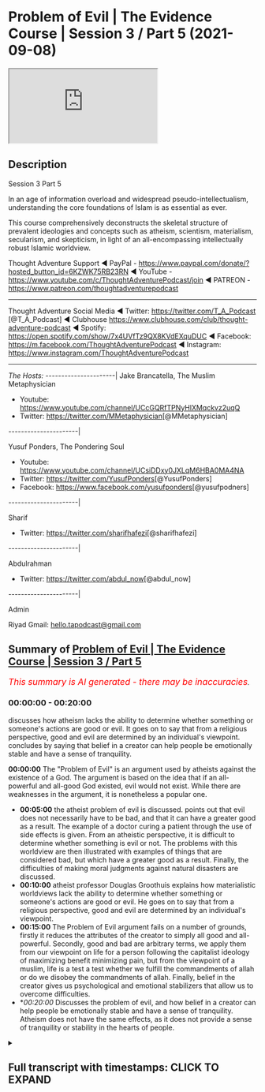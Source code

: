 # Problem of Evil | The Evidence Course | Session 3 / Part 5 (2021-09-08)

<iframe loading='lazy' src='https://www.youtube.com/embed/Bb6GSwEvkRg'></iframe>

## Description

Session 3  Part 5

In an age of information overload and widespread pseudo-intellectualism, understanding the core foundations of Islam is as essential as ever. 

This course comprehensively deconstructs the skeletal structure of prevalent ideologies and concepts such as atheism, scientism, materialism, secularism, and skepticism, in light of an all-encompassing intellectually robust Islamic worldview.

Thought Adventure Support
◄ PayPal - https://www.paypal.com/donate/?hosted_button_id=6KZWK75RB23RN 
◄ YouTube - https://www.youtube.com/c/ThoughtAdventurePodcast/join
◄ PATREON - https://www.patreon.com/thoughtadventurepodcast
____________________________________________________________________

Thought Adventure Social Media
◄ Twitter: https://twitter.com/T_A_Podcast​​ [@T_A_Podcast]
◄ Clubhouse https://www.clubhouse.com/club/thought-adventure-podcast
◄ Spotify: https://open.spotify.com/show/7x4UVfTz9QX8KVdEXquDUC
◄ Facebook: https://m.facebook.com/ThoughtAdventurePodcast
◄ Instagram: https://www.instagram.com/ThoughtAdventurePodcast​

----------------------------------------------------------------

*The Hosts:*
----------------------|
Jake Brancatella, The Muslim Metaphysician

- Youtube: https://www.youtube.com/channel/UCcGQRfTPNyHlXMqckvz2uqQ
- Twitter:  https://twitter.com/MMetaphysician​​ [@MMetaphysician]

----------------------|

Yusuf Ponders, The Pondering Soul

- Youtube: https://www.youtube.com/channel/UCsiDDxy0JXLqM6HBA0MA4NA
- Twitter: https://twitter.com/YusufPonders​​ [@YusufPonders]
- Facebook: https://www.facebook.com/yusufponders​ [@yusufpodners]

----------------------|

Sharif

- Twitter: https://twitter.com/sharifhafezi​​ [@sharifhafezi]

----------------------|

Abdulrahman

- Twitter: https://twitter.com/abdul_now​ [@abdul_now]

----------------------|

Admin

Riyad 
Gmail: hello.tapodcast@gmail.com

## Summary of [Problem of Evil | The Evidence Course | Session 3 / Part 5](https://www.youtube.com/watch?v=Bb6GSwEvkRg)


*<span style="color:red; font-size:125%">This summary is AI generated - there may be inaccuracies</span>. [](/)*

### <a onclick="modifyYTiframeseektime('0')">00:00:00</a> - <a onclick="modifyYTiframeseektime('1200')">00:20:00</a>

 discusses how atheism lacks the ability to determine whether something or someone's actions are good or evil. It goes on to say that from a religious perspective, good and evil are determined by an individual's viewpoint.  concludes by saying that belief in a creator can help people be emotionally stable and have a sense of tranquility.

**<a onclick="modifyYTiframeseektime('0')">00:00:00</a>** The "Problem of Evil" is an argument used by atheists against the existence of a God. The argument is based on the idea that if an all-powerful and all-good God existed, evil would not exist. While there are weaknesses in the argument, it is nonetheless a popular one.
* **<a onclick="modifyYTiframeseektime('300')">00:05:00</a>**  the atheist problem of evil is discussed.  points out that evil does not necessarily have to be bad, and that it can have a greater good as a result. The example of a doctor curing a patient through the use of side effects is given. From an atheistic perspective, it is difficult to determine whether something is evil or not. The problems with this worldview are then illustrated with examples of things that are considered bad, but which have a greater good as a result. Finally, the difficulties of making moral judgments against natural disasters are discussed.
* **<a onclick="modifyYTiframeseektime('600')">00:10:00</a>**  atheist professor Douglas Groothuis explains how materialistic worldviews lack the ability to determine whether something or someone's actions are good or evil. He goes on to say that from a religious perspective, good and evil are determined by an individual's viewpoint.
* **<a onclick="modifyYTiframeseektime('900')">00:15:00</a>** The Problem of Evil argument fails on a number of grounds, firstly it reduces the attributes of the creator to simply all good and all-powerful. Secondly, good and bad are arbitrary terms, we apply them from our viewpoint on life for a person following the capitalist ideology of maximizing benefit minimizing pain, but from the viewpoint of a muslim, life is a test a test whether we fulfill the commandments of allah or do we disobey the commandments of allah. Finally, belief in the creator gives us psychological and emotional stabilizers that allow us to overcome difficulties.
* **<a onclick="modifyYTiframeseektime('1200')">00:20:00</a>* Discusses the problem of evil, and how belief in a creator can help people be emotionally stable and have a sense of tranquility. Atheism does not have the same effects, as it does not provide a sense of tranquility or stability in the hearts of people.

<details><summary><h2>Full transcript with timestamps: CLICK TO EXPAND</h2></summary>

<a onclick="modifyYTiframeseektime('15')">0:00:15</a> a famous comedian and actor in the uk  
<a onclick="modifyYTiframeseektime('18')">0:00:18</a> he remarked on an interview  
<a onclick="modifyYTiframeseektime('20')">0:00:20</a> he said  
<a onclick="modifyYTiframeseektime('22')">0:00:22</a> about the world he said yes the world is  
<a onclick="modifyYTiframeseektime('24')">0:00:24</a> very splendid but he also has in it  
<a onclick="modifyYTiframeseektime('27')">0:00:27</a> insects whose whole life cycle is to  
<a onclick="modifyYTiframeseektime('30')">0:00:30</a> burrow into the eyes of children and  
<a onclick="modifyYTiframeseektime('32')">0:00:32</a> make them blind  
<a onclick="modifyYTiframeseektime('34')">0:00:34</a> they eat outwards from the eyes why  
<a onclick="modifyYTiframeseektime('37')">0:00:37</a> why did you do this to us and he's  
<a onclick="modifyYTiframeseektime('38')">0:00:38</a> referring to god not  
<a onclick="modifyYTiframeseektime('41')">0:00:41</a> you could easily have made a creation in  
<a onclick="modifyYTiframeseektime('43')">0:00:43</a> which that didn't exist  
<a onclick="modifyYTiframeseektime('45')">0:00:45</a> it is simply not acceptable  
<a onclick="modifyYTiframeseektime('48')">0:00:48</a> one of the key arguments brought up  
<a onclick="modifyYTiframeseektime('50')">0:00:50</a> constantly against belief in god is the  
<a onclick="modifyYTiframeseektime('53')">0:00:53</a> argument known as the problem of evil  
<a onclick="modifyYTiframeseektime('57')">0:00:57</a> and it's brought up by various atheists  
<a onclick="modifyYTiframeseektime('60')">0:01:00</a> uh people who have problems with regards  
<a onclick="modifyYTiframeseektime('62')">0:01:02</a> to the belief in the creator for a  
<a onclick="modifyYTiframeseektime('63')">0:01:03</a> number of different reasons or two main  
<a onclick="modifyYTiframeseektime('65')">0:01:05</a> reasons  
<a onclick="modifyYTiframeseektime('66')">0:01:06</a> the first one that they bring up is a  
<a onclick="modifyYTiframeseektime('68')">0:01:08</a> logical argument that is meant to show  
<a onclick="modifyYTiframeseektime('71')">0:01:11</a> the contradictory nature of asserting an  
<a onclick="modifyYTiframeseektime('73')">0:01:13</a> all-powerful all-good god  
<a onclick="modifyYTiframeseektime('76')">0:01:16</a> the second reason why people bring this  
<a onclick="modifyYTiframeseektime('78')">0:01:18</a> up is because an emotional argument  
<a onclick="modifyYTiframeseektime('81')">0:01:21</a> you know bad things happen to them  
<a onclick="modifyYTiframeseektime('83')">0:01:23</a> they're not happy about it they they  
<a onclick="modifyYTiframeseektime('85')">0:01:25</a> want to look to blame somebody therefore  
<a onclick="modifyYTiframeseektime('87')">0:01:27</a> they see  
<a onclick="modifyYTiframeseektime('88')">0:01:28</a> god as the the reason for the problems  
<a onclick="modifyYTiframeseektime('90')">0:01:30</a> and the difficulties in their life  
<a onclick="modifyYTiframeseektime('93')">0:01:33</a> and if god exists  
<a onclick="modifyYTiframeseektime('94')">0:01:34</a> why would i be put through these various  
<a onclick="modifyYTiframeseektime('96')">0:01:36</a> difficulties  
<a onclick="modifyYTiframeseektime('97')">0:01:37</a> why is it my life achieving only good  
<a onclick="modifyYTiframeseektime('100')">0:01:40</a> outcomes  
<a onclick="modifyYTiframeseektime('101')">0:01:41</a> why am i not achieving the maximum  
<a onclick="modifyYTiframeseektime('103')">0:01:43</a> benefit  
<a onclick="modifyYTiframeseektime('104')">0:01:44</a> so these are the two angles to the  
<a onclick="modifyYTiframeseektime('106')">0:01:46</a> argument one is a logical argument an  
<a onclick="modifyYTiframeseektime('109')">0:01:49</a> intellectual argument and the other one  
<a onclick="modifyYTiframeseektime('111')">0:01:51</a> is more of an emotional argument and to  
<a onclick="modifyYTiframeseektime('112')">0:01:52</a> be honest it's actually a harder  
<a onclick="modifyYTiframeseektime('114')">0:01:54</a> argument to address the emotional  
<a onclick="modifyYTiframeseektime('115')">0:01:55</a> argument  
<a onclick="modifyYTiframeseektime('116')">0:01:56</a> because it goes to the very emotional  
<a onclick="modifyYTiframeseektime('118')">0:01:58</a> disposition of a person  
<a onclick="modifyYTiframeseektime('121')">0:02:01</a> but let's take the first which is the  
<a onclick="modifyYTiframeseektime('123')">0:02:03</a> intellectual  
<a onclick="modifyYTiframeseektime('124')">0:02:04</a> or the claim that there's an apparent  
<a onclick="modifyYTiframeseektime('126')">0:02:06</a> contradiction in the logic of believing  
<a onclick="modifyYTiframeseektime('129')">0:02:09</a> in an all-powerful all-good god  
<a onclick="modifyYTiframeseektime('131')">0:02:11</a> so the argument is presented by the  
<a onclick="modifyYTiframeseektime('134')">0:02:14</a> greek philosopher known as epicurus an  
<a onclick="modifyYTiframeseektime('137')">0:02:17</a> epicorus  
<a onclick="modifyYTiframeseektime('139')">0:02:19</a> uh states  
<a onclick="modifyYTiframeseektime('142')">0:02:22</a> god is either willing to remove evil or  
<a onclick="modifyYTiframeseektime('145')">0:02:25</a> is not able or else he is both willing  
<a onclick="modifyYTiframeseektime('148')">0:02:28</a> and able  
<a onclick="modifyYTiframeseektime('150')">0:02:30</a> if he is willing and not able he must  
<a onclick="modifyYTiframeseektime('152')">0:02:32</a> then be weak  
<a onclick="modifyYTiframeseektime('153')">0:02:33</a> which cannot be affirmed of god  
<a onclick="modifyYTiframeseektime('156')">0:02:36</a> if he's able and not willing he must be  
<a onclick="modifyYTiframeseektime('159')">0:02:39</a> envious  
<a onclick="modifyYTiframeseektime('160')">0:02:40</a> which is likewise country likewise  
<a onclick="modifyYTiframeseektime('163')">0:02:43</a> contrary to the nature of god  
<a onclick="modifyYTiframeseektime('165')">0:02:45</a> if he is neither willing nor able he  
<a onclick="modifyYTiframeseektime('167')">0:02:47</a> must be both envious and weak and  
<a onclick="modifyYTiframeseektime('169')">0:02:49</a> consequently not god  
<a onclick="modifyYTiframeseektime('171')">0:02:51</a> if he is both willing and able which  
<a onclick="modifyYTiframeseektime('174')">0:02:54</a> only can which only can agree in the  
<a onclick="modifyYTiframeseektime('177')">0:02:57</a> notion of god  
<a onclick="modifyYTiframeseektime('178')">0:02:58</a> then why precedes evil or once then  
<a onclick="modifyYTiframeseektime('181')">0:03:01</a> precedes evil  
<a onclick="modifyYTiframeseektime('183')">0:03:03</a> so what epicurus is basically saying is  
<a onclick="modifyYTiframeseektime('185')">0:03:05</a> arguing that  
<a onclick="modifyYTiframeseektime('187')">0:03:07</a> if you got an all-good all-powerful god  
<a onclick="modifyYTiframeseektime('190')">0:03:10</a> then why would this all-good  
<a onclick="modifyYTiframeseektime('192')">0:03:12</a> all-powerful god create evil or allow  
<a onclick="modifyYTiframeseektime('195')">0:03:15</a> evil to exist within the world so either  
<a onclick="modifyYTiframeseektime('198')">0:03:18</a> god is not all good  
<a onclick="modifyYTiframeseektime('201')">0:03:21</a> and but he's also but he's all-powerful  
<a onclick="modifyYTiframeseektime('203')">0:03:23</a> so if that's the case then that can't be  
<a onclick="modifyYTiframeseektime('205')">0:03:25</a> the the what they call the conception of  
<a onclick="modifyYTiframeseektime('207')">0:03:27</a> god because god has to be maximally good  
<a onclick="modifyYTiframeseektime('210')">0:03:30</a> or god is not all-powerful he may be all  
<a onclick="modifyYTiframeseektime('214')">0:03:34</a> good but he's not able to stop the evil  
<a onclick="modifyYTiframeseektime('216')">0:03:36</a> so therefore he's not all  
<a onclick="modifyYTiframeseektime('218')">0:03:38</a> powerful  
<a onclick="modifyYTiframeseektime('219')">0:03:39</a> and in such a case he isn't a god  
<a onclick="modifyYTiframeseektime('222')">0:03:42</a> so they say okay this problem of evil  
<a onclick="modifyYTiframeseektime('225')">0:03:45</a> demonstrates the contradictory nature in  
<a onclick="modifyYTiframeseektime('228')">0:03:48</a> the attributes of the creator or  
<a onclick="modifyYTiframeseektime('230')">0:03:50</a> attributes of god being all good and  
<a onclick="modifyYTiframeseektime('232')">0:03:52</a> all-powerful but yet evil exists and if  
<a onclick="modifyYTiframeseektime('235')">0:03:55</a> evil exists therefore god does not exist  
<a onclick="modifyYTiframeseektime('237')">0:03:57</a> that's the that's the argument there's a  
<a onclick="modifyYTiframeseektime('240')">0:04:00</a> number of flaws in this contention  
<a onclick="modifyYTiframeseektime('242')">0:04:02</a> and this is what we'll seek to address  
<a onclick="modifyYTiframeseektime('245')">0:04:05</a> firstly  
<a onclick="modifyYTiframeseektime('246')">0:04:06</a> what they the atheists claim  
<a onclick="modifyYTiframeseektime('248')">0:04:08</a> what are they when they claim that  
<a onclick="modifyYTiframeseektime('250')">0:04:10</a> there's evil they're referring to two  
<a onclick="modifyYTiframeseektime('251')">0:04:11</a> types of evil  
<a onclick="modifyYTiframeseektime('253')">0:04:13</a> firstly  
<a onclick="modifyYTiframeseektime('254')">0:04:14</a> evil like natural events volcanoes  
<a onclick="modifyYTiframeseektime('257')">0:04:17</a> earthquakes diseases floods etc these  
<a onclick="modifyYTiframeseektime('261')">0:04:21</a> are things outside of human control  
<a onclick="modifyYTiframeseektime('264')">0:04:24</a> but is labeled  
<a onclick="modifyYTiframeseektime('265')">0:04:25</a> as evil due to the damage they cause on  
<a onclick="modifyYTiframeseektime('268')">0:04:28</a> life and the environment  
<a onclick="modifyYTiframeseektime('271')">0:04:31</a> then there's another type of evil called  
<a onclick="modifyYTiframeseektime('272')">0:04:32</a> moral evil  
<a onclick="modifyYTiframeseektime('274')">0:04:34</a> that is where humans decide to perform  
<a onclick="modifyYTiframeseektime('276')">0:04:36</a> evil acts like murder theft rape etc  
<a onclick="modifyYTiframeseektime('280')">0:04:40</a> so the problem with this argument  
<a onclick="modifyYTiframeseektime('283')">0:04:43</a> is that the the problem of evil argument  
<a onclick="modifyYTiframeseektime('286')">0:04:46</a> is that presupposes that god exists with  
<a onclick="modifyYTiframeseektime('288')">0:04:48</a> only two main attributes of being  
<a onclick="modifyYTiframeseektime('292')">0:04:52</a> all-powerful and all good  
<a onclick="modifyYTiframeseektime('295')">0:04:55</a> however the the argument  
<a onclick="modifyYTiframeseektime('297')">0:04:57</a> ignores the fact that allah the creator  
<a onclick="modifyYTiframeseektime('300')">0:05:00</a> has other attributes like all knowing  
<a onclick="modifyYTiframeseektime('303')">0:05:03</a> and all wise amongst other names  
<a onclick="modifyYTiframeseektime('306')">0:05:06</a> there could be a conceivable reason why  
<a onclick="modifyYTiframeseektime('308')">0:05:08</a> evil exists  
<a onclick="modifyYTiframeseektime('311')">0:05:11</a> and that it's and such a reason might be  
<a onclick="modifyYTiframeseektime('313')">0:05:13</a> that it leads to a greater good  
<a onclick="modifyYTiframeseektime('315')">0:05:15</a> let me give an example of this  
<a onclick="modifyYTiframeseektime('318')">0:05:18</a> imagine if you had  
<a onclick="modifyYTiframeseektime('319')">0:05:19</a> an illness you go to your doctor your  
<a onclick="modifyYTiframeseektime('321')">0:05:21</a> doctor says you got a bacterial  
<a onclick="modifyYTiframeseektime('323')">0:05:23</a> infection so you're given antibiotics  
<a onclick="modifyYTiframeseektime('325')">0:05:25</a> and you find that while taking while in  
<a onclick="modifyYTiframeseektime('327')">0:05:27</a> the middle of the course of antibiotics  
<a onclick="modifyYTiframeseektime('329')">0:05:29</a> you get an upset stomach and maybe even  
<a onclick="modifyYTiframeseektime('331')">0:05:31</a> diarrhea  
<a onclick="modifyYTiframeseektime('332')">0:05:32</a> in the short term you don't feel much  
<a onclick="modifyYTiframeseektime('334')">0:05:34</a> better in fact you probably feel worse  
<a onclick="modifyYTiframeseektime('337')">0:05:37</a> but in the long term your condition is  
<a onclick="modifyYTiframeseektime('339')">0:05:39</a> cured  
<a onclick="modifyYTiframeseektime('340')">0:05:40</a> and the side effects from the medication  
<a onclick="modifyYTiframeseektime('342')">0:05:42</a> they're gone  
<a onclick="modifyYTiframeseektime('343')">0:05:43</a> so would it be rational to claim that  
<a onclick="modifyYTiframeseektime('346')">0:05:46</a> the doctor is evil or not capable  
<a onclick="modifyYTiframeseektime('349')">0:05:49</a> because in the short term you suffer  
<a onclick="modifyYTiframeseektime('351')">0:05:51</a> from side effects for the treatment  
<a onclick="modifyYTiframeseektime('354')">0:05:54</a> no because it leads to a greater good  
<a onclick="modifyYTiframeseektime('357')">0:05:57</a> and so you suffer from some side effects  
<a onclick="modifyYTiframeseektime('360')">0:06:00</a> in order to achieve to cure something  
<a onclick="modifyYTiframeseektime('362')">0:06:02</a> better  
<a onclick="modifyYTiframeseektime('363')">0:06:03</a> similarly we have to appreciate that  
<a onclick="modifyYTiframeseektime('364')">0:06:04</a> while we are temporal creatures meaning  
<a onclick="modifyYTiframeseektime('367')">0:06:07</a> we live within you know time so we can't  
<a onclick="modifyYTiframeseektime('370')">0:06:10</a> see the the  
<a onclick="modifyYTiframeseektime('372')">0:06:12</a> the future you know we go from the past  
<a onclick="modifyYTiframeseektime('374')">0:06:14</a> to present to the future we can't see  
<a onclick="modifyYTiframeseektime('376')">0:06:16</a> what's going on  
<a onclick="modifyYTiframeseektime('378')">0:06:18</a> that  
<a onclick="modifyYTiframeseektime('379')">0:06:19</a> we have a very limited perspective  
<a onclick="modifyYTiframeseektime('382')">0:06:22</a> and a very individualistic perspective  
<a onclick="modifyYTiframeseektime('384')">0:06:24</a> you know from an individual i can only  
<a onclick="modifyYTiframeseektime('385')">0:06:25</a> see from my own perspective at a very  
<a onclick="modifyYTiframeseektime('388')">0:06:28</a> limited scope of the reality  
<a onclick="modifyYTiframeseektime('391')">0:06:31</a> the creator however is not bound by  
<a onclick="modifyYTiframeseektime('393')">0:06:33</a> these limitations  
<a onclick="modifyYTiframeseektime('395')">0:06:35</a> the creator exists beyond time  
<a onclick="modifyYTiframeseektime('397')">0:06:37</a> and the creator is all-knowing  
<a onclick="modifyYTiframeseektime('399')">0:06:39</a> and therefore knows past present and  
<a onclick="modifyYTiframeseektime('401')">0:06:41</a> future as one source of knowledge  
<a onclick="modifyYTiframeseektime('404')">0:06:44</a> while we have a very small perspective  
<a onclick="modifyYTiframeseektime('406')">0:06:46</a> of the universe allah has total  
<a onclick="modifyYTiframeseektime('408')">0:06:48</a> perspective of the universe i the whole  
<a onclick="modifyYTiframeseektime('411')">0:06:51</a> the whole picture  
<a onclick="modifyYTiframeseektime('413')">0:06:53</a> and so  
<a onclick="modifyYTiframeseektime('414')">0:06:54</a> the quran allah mentions in the quran a  
<a onclick="modifyYTiframeseektime('418')">0:06:58</a> particular story and i'm going to  
<a onclick="modifyYTiframeseektime('420')">0:07:00</a> not go into the details of the story but  
<a onclick="modifyYTiframeseektime('421')">0:07:01</a> just make one or two points to highlight  
<a onclick="modifyYTiframeseektime('423')">0:07:03</a> this issue  
<a onclick="modifyYTiframeseektime('424')">0:07:04</a> the quran explains a story about khidr  
<a onclick="modifyYTiframeseektime('428')">0:07:08</a> and musa alaysalam  
<a onclick="modifyYTiframeseektime('430')">0:07:10</a> and those various examples in which  
<a onclick="modifyYTiframeseektime('433')">0:07:13</a> he undertook actions that from musa  
<a onclick="modifyYTiframeseektime('436')">0:07:16</a> al-islam's perspective from his view  
<a onclick="modifyYTiframeseektime('439')">0:07:19</a> he saw it as evil as wrong  
<a onclick="modifyYTiframeseektime('441')">0:07:21</a> but when hidden finally mentioned  
<a onclick="modifyYTiframeseektime('443')">0:07:23</a> overall reasons behind this  
<a onclick="modifyYTiframeseektime('446')">0:07:26</a> and behind why he did it and why god  
<a onclick="modifyYTiframeseektime('448')">0:07:28</a> told him and ordered him to do it then  
<a onclick="modifyYTiframeseektime('450')">0:07:30</a> musa alaysam was able to see the good in  
<a onclick="modifyYTiframeseektime('453')">0:07:33</a> them for example when hidden he damaged  
<a onclick="modifyYTiframeseektime('456')">0:07:36</a> a ship that was laden full of goods from  
<a onclick="modifyYTiframeseektime('459')">0:07:39</a> a town  
<a onclick="modifyYTiframeseektime('460')">0:07:40</a> and it stopped it from you know  
<a onclick="modifyYTiframeseektime('462')">0:07:42</a> traveling in order to engage in trade to  
<a onclick="modifyYTiframeseektime('465')">0:07:45</a> faraway towns and heder mentioned the  
<a onclick="modifyYTiframeseektime('468')">0:07:48</a> reason why he damaged the ship was  
<a onclick="modifyYTiframeseektime('470')">0:07:50</a> because the ship was going to pass  
<a onclick="modifyYTiframeseektime('473')">0:07:53</a> through the the seaways of a king who  
<a onclick="modifyYTiframeseektime('476')">0:07:56</a> would who is going to take that wealth  
<a onclick="modifyYTiframeseektime('479')">0:07:59</a> and use it for his own revenue and so to  
<a onclick="modifyYTiframeseektime('481')">0:08:01</a> save the revenue and the wealth of the  
<a onclick="modifyYTiframeseektime('483')">0:08:03</a> town he damaged the ship to prevent it  
<a onclick="modifyYTiframeseektime('486')">0:08:06</a> from sailing  
<a onclick="modifyYTiframeseektime('487')">0:08:07</a> this striking example  
<a onclick="modifyYTiframeseektime('490')">0:08:10</a> shows that sometimes  
<a onclick="modifyYTiframeseektime('492')">0:08:12</a> certain things we see as bad  
<a onclick="modifyYTiframeseektime('495')">0:08:15</a> but rather they have a greater good that  
<a onclick="modifyYTiframeseektime('499')">0:08:19</a> results from them there's a greater  
<a onclick="modifyYTiframeseektime('500')">0:08:20</a> reason for these limited uh bad things  
<a onclick="modifyYTiframeseektime('504')">0:08:24</a> even if we don't know the reason another  
<a onclick="modifyYTiframeseektime('506')">0:08:26</a> example of this is like volcanoes they  
<a onclick="modifyYTiframeseektime('508')">0:08:28</a> may be destructive but they also  
<a onclick="modifyYTiframeseektime('510')">0:08:30</a> fertilize the soil to allow plants to  
<a onclick="modifyYTiframeseektime('513')">0:08:33</a> grow and also therefore crops  
<a onclick="modifyYTiframeseektime('516')">0:08:36</a> so the first criticism criticism to this  
<a onclick="modifyYTiframeseektime('518')">0:08:38</a> argument of the problem problem of evil  
<a onclick="modifyYTiframeseektime('520')">0:08:40</a> that atheists give us  
<a onclick="modifyYTiframeseektime('522')">0:08:42</a> is to say that we cannot term something  
<a onclick="modifyYTiframeseektime('524')">0:08:44</a> truly evil or bad while being ignorant  
<a onclick="modifyYTiframeseektime('528')">0:08:48</a> of the full picture of what will happen  
<a onclick="modifyYTiframeseektime('530')">0:08:50</a> we are arguing from an ignorant  
<a onclick="modifyYTiframeseektime('532')">0:08:52</a> perspective  
<a onclick="modifyYTiframeseektime('534')">0:08:54</a> secondly  
<a onclick="modifyYTiframeseektime('535')">0:08:55</a> terms like good and evil are problematic  
<a onclick="modifyYTiframeseektime('538')">0:08:58</a> terms anyway for atheists  
<a onclick="modifyYTiframeseektime('540')">0:09:00</a> what do we mean by good what do we mean  
<a onclick="modifyYTiframeseektime('542')">0:09:02</a> by evil how do we assess these terms and  
<a onclick="modifyYTiframeseektime('544')">0:09:04</a> make moral judgments particularly from a  
<a onclick="modifyYTiframeseektime('546')">0:09:06</a> materialistic outlook  
<a onclick="modifyYTiframeseektime('549')">0:09:09</a> are volcanoes for example evil or are  
<a onclick="modifyYTiframeseektime('552')">0:09:12</a> they simply events within the universe  
<a onclick="modifyYTiframeseektime('554')">0:09:14</a> from a materialistic perspective from  
<a onclick="modifyYTiframeseektime('556')">0:09:16</a> you know just viewing everything that we  
<a onclick="modifyYTiframeseektime('557')">0:09:17</a> are just a product of the universe from  
<a onclick="modifyYTiframeseektime('559')">0:09:19</a> the physical universe  
<a onclick="modifyYTiframeseektime('561')">0:09:21</a> then events like hurricanes like  
<a onclick="modifyYTiframeseektime('564')">0:09:24</a> volcanoes like earthquakes that damages  
<a onclick="modifyYTiframeseektime('566')">0:09:26</a> lives and properties  
<a onclick="modifyYTiframeseektime('568')">0:09:28</a> they're neither good nor bad they're  
<a onclick="modifyYTiframeseektime('570')">0:09:30</a> just events within the universe  
<a onclick="modifyYTiframeseektime('573')">0:09:33</a> so this materialistic or atheistic  
<a onclick="modifyYTiframeseektime('576')">0:09:36</a> worldview has a fundamental problem in  
<a onclick="modifyYTiframeseektime('578')">0:09:38</a> being able to determine whether we can  
<a onclick="modifyYTiframeseektime('580')">0:09:40</a> even make these types of moral judgments  
<a onclick="modifyYTiframeseektime('583')">0:09:43</a> against  
<a onclick="modifyYTiframeseektime('584')">0:09:44</a> uh against uh  
<a onclick="modifyYTiframeseektime('588')">0:09:48</a> earthquakes and natural disasters but it  
<a onclick="modifyYTiframeseektime('590')">0:09:50</a> gets even worse it gets even problematic  
<a onclick="modifyYTiframeseektime('592')">0:09:52</a> for them  
<a onclick="modifyYTiframeseektime('593')">0:09:53</a> for instance  
<a onclick="modifyYTiframeseektime('594')">0:09:54</a> if the universe began to exist from  
<a onclick="modifyYTiframeseektime('596')">0:09:56</a> nothing by nothing and for no reason  
<a onclick="modifyYTiframeseektime('600')">0:10:00</a> whatsoever  
<a onclick="modifyYTiframeseektime('601')">0:10:01</a> and that the universal laws are deter  
<a onclick="modifyYTiframeseektime('604')">0:10:04</a> that determine the behavior of objects  
<a onclick="modifyYTiframeseektime('606')">0:10:06</a> and events within the universe just  
<a onclick="modifyYTiframeseektime('607')">0:10:07</a> happen to exist the way that they do the  
<a onclick="modifyYTiframeseektime('609')">0:10:09</a> universe came into existence happens to  
<a onclick="modifyYTiframeseektime('612')">0:10:12</a> have these laws and these laws you know  
<a onclick="modifyYTiframeseektime('614')">0:10:14</a> affect the behavior of matters  
<a onclick="modifyYTiframeseektime('616')">0:10:16</a> then events like earthquakes etc are  
<a onclick="modifyYTiframeseektime('618')">0:10:18</a> simply the product of these universal  
<a onclick="modifyYTiframeseektime('620')">0:10:20</a> there's no morality  
<a onclick="modifyYTiframeseektime('622')">0:10:22</a> but also  
<a onclick="modifyYTiframeseektime('623')">0:10:23</a> there's no morality for human beings as  
<a onclick="modifyYTiframeseektime('626')">0:10:26</a> well  
<a onclick="modifyYTiframeseektime('627')">0:10:27</a> we cannot say what is a morally wrong or  
<a onclick="modifyYTiframeseektime('630')">0:10:30</a> what's a morally right or morally wrong  
<a onclick="modifyYTiframeseektime('632')">0:10:32</a> judgment  
<a onclick="modifyYTiframeseektime('633')">0:10:33</a> and that's because the human  
<a onclick="modifyYTiframeseektime('635')">0:10:35</a> decision-making process from a  
<a onclick="modifyYTiframeseektime('637')">0:10:37</a> materialistic atheist worldview  
<a onclick="modifyYTiframeseektime('639')">0:10:39</a> the human decision-making process is  
<a onclick="modifyYTiframeseektime('641')">0:10:41</a> built upon  
<a onclick="modifyYTiframeseektime('643')">0:10:43</a> blind  
<a onclick="modifyYTiframeseektime('644')">0:10:44</a> you know naturalistic  
<a onclick="modifyYTiframeseektime('646')">0:10:46</a> non explain explanatory uh events that  
<a onclick="modifyYTiframeseektime('650')">0:10:50</a> take place so blind materialistic events  
<a onclick="modifyYTiframeseektime('652')">0:10:52</a> that take place  
<a onclick="modifyYTiframeseektime('653')">0:10:53</a> then we have so we have no choices over  
<a onclick="modifyYTiframeseektime('656')">0:10:56</a> our behavior think about it  
<a onclick="modifyYTiframeseektime('658')">0:10:58</a> if your choices are determined by  
<a onclick="modifyYTiframeseektime('660')">0:11:00</a> unconscious processes taking place in  
<a onclick="modifyYTiframeseektime('663')">0:11:03</a> your brain only  
<a onclick="modifyYTiframeseektime('664')">0:11:04</a> and these conscious processes are simply  
<a onclick="modifyYTiframeseektime('667')">0:11:07</a> following universal laws  
<a onclick="modifyYTiframeseektime('669')">0:11:09</a> nobody determined these universal laws  
<a onclick="modifyYTiframeseektime('670')">0:11:10</a> they just happen to exist the way they  
<a onclick="modifyYTiframeseektime('672')">0:11:12</a> did then when we think we are making a  
<a onclick="modifyYTiframeseektime('675')">0:11:15</a> choice is in reality simply following  
<a onclick="modifyYTiframeseektime('677')">0:11:17</a> the inevitable chemical reactions  
<a onclick="modifyYTiframeseektime('680')">0:11:20</a> yeah and other physical reactions  
<a onclick="modifyYTiframeseektime('682')">0:11:22</a> occurring within our brains so we're not  
<a onclick="modifyYTiframeseektime('685')">0:11:25</a> really making moral choices we're not  
<a onclick="modifyYTiframeseektime('687')">0:11:27</a> free and making free choices  
<a onclick="modifyYTiframeseektime('689')">0:11:29</a> therefore from a materialistic view we  
<a onclick="modifyYTiframeseektime('692')">0:11:32</a> don't really have we don't have this  
<a onclick="modifyYTiframeseektime('694')">0:11:34</a> concept of free will we don't have the  
<a onclick="modifyYTiframeseektime('695')">0:11:35</a> ability to make free choices so if we  
<a onclick="modifyYTiframeseektime('697')">0:11:37</a> don't have the ability to make free  
<a onclick="modifyYTiframeseektime('699')">0:11:39</a> choices how can we determine whether  
<a onclick="modifyYTiframeseektime('701')">0:11:41</a> something or even someone's action are  
<a onclick="modifyYTiframeseektime('704')">0:11:44</a> good and evil or good or evil we can't  
<a onclick="modifyYTiframeseektime('706')">0:11:46</a> because we can't say the person's made  
<a onclick="modifyYTiframeseektime('707')">0:11:47</a> the choice or not  
<a onclick="modifyYTiframeseektime('709')">0:11:49</a> he didn't have the moral choice he was  
<a onclick="modifyYTiframeseektime('710')">0:11:50</a> compelled to make those choices due to  
<a onclick="modifyYTiframeseektime('712')">0:11:52</a> his brain chemistry following universal  
<a onclick="modifyYTiframeseektime('714')">0:11:54</a> laws that are predicted predicated that  
<a onclick="modifyYTiframeseektime('717')">0:11:57</a> are pred predicated his actions just  
<a onclick="modifyYTiframeseektime('719')">0:11:59</a> like the black widow spider we can't say  
<a onclick="modifyYTiframeseektime('721')">0:12:01</a> the black widow spider is evil because  
<a onclick="modifyYTiframeseektime('723')">0:12:03</a> the the female spider eats its mate  
<a onclick="modifyYTiframeseektime('726')">0:12:06</a> after mating with the spider the male  
<a onclick="modifyYTiframeseektime('728')">0:12:08</a> spider can't say well that's a bit of an  
<a onclick="modifyYTiframeseektime('730')">0:12:10</a> evil action to do it was  
<a onclick="modifyYTiframeseektime('732')">0:12:12</a> determined to do the action it didn't  
<a onclick="modifyYTiframeseektime('735')">0:12:15</a> have a choice the difference between us  
<a onclick="modifyYTiframeseektime('737')">0:12:17</a> and in that situation is all is only the  
<a onclick="modifyYTiframeseektime('739')">0:12:19</a> the fact that we have the illusion that  
<a onclick="modifyYTiframeseektime('742')">0:12:22</a> we have a choice but in reality  
<a onclick="modifyYTiframeseektime('744')">0:12:24</a> according to this particular view  
<a onclick="modifyYTiframeseektime('746')">0:12:26</a> atheist materialistic view of the  
<a onclick="modifyYTiframeseektime('748')">0:12:28</a> production of the human mind and  
<a onclick="modifyYTiframeseektime('750')">0:12:30</a> everything else within the universe then  
<a onclick="modifyYTiframeseektime('752')">0:12:32</a> there are no choices and if there are no  
<a onclick="modifyYTiframeseektime('754')">0:12:34</a> choices there are no moral judgments we  
<a onclick="modifyYTiframeseektime('756')">0:12:36</a> don't i don't make the decision to be  
<a onclick="modifyYTiframeseektime('757')">0:12:37</a> morally good or morally bad that  
<a onclick="modifyYTiframeseektime('759')">0:12:39</a> decision has already been predetermined  
<a onclick="modifyYTiframeseektime('761')">0:12:41</a> since the time of the beginning  
<a onclick="modifyYTiframeseektime('763')">0:12:43</a> beginning of the big bang  
<a onclick="modifyYTiframeseektime('765')">0:12:45</a> intuitively we accept that we can make  
<a onclick="modifyYTiframeseektime('768')">0:12:48</a> moral choices and the only way to  
<a onclick="modifyYTiframeseektime('770')">0:12:50</a> explain this that we have free will  
<a onclick="modifyYTiframeseektime('774')">0:12:54</a> and that we can make moral choices is  
<a onclick="modifyYTiframeseektime('776')">0:12:56</a> actually believing that there is a  
<a onclick="modifyYTiframeseektime('778')">0:12:58</a> creator a necessary being beyond the  
<a onclick="modifyYTiframeseektime('780')">0:13:00</a> universe  
<a onclick="modifyYTiframeseektime('781')">0:13:01</a> who created us with the ability to make  
<a onclick="modifyYTiframeseektime('784')">0:13:04</a> free choices  
<a onclick="modifyYTiframeseektime('785')">0:13:05</a> further point  
<a onclick="modifyYTiframeseektime('786')">0:13:06</a> simply saying i don't so this is the  
<a onclick="modifyYTiframeseektime('789')">0:13:09</a> third point now  
<a onclick="modifyYTiframeseektime('790')">0:13:10</a> simply saying i don't like the effects  
<a onclick="modifyYTiframeseektime('793')">0:13:13</a> of a certain event  
<a onclick="modifyYTiframeseektime('795')">0:13:15</a> doesn't determine determine the event as  
<a onclick="modifyYTiframeseektime('797')">0:13:17</a> evil just because i don't like it so i  
<a onclick="modifyYTiframeseektime('799')">0:13:19</a> don't like something or i like something  
<a onclick="modifyYTiframeseektime('802')">0:13:22</a> doesn't make things good or evil based  
<a onclick="modifyYTiframeseektime('804')">0:13:24</a> upon my likes and dislikes because if  
<a onclick="modifyYTiframeseektime('806')">0:13:26</a> you make your likes and dislikes the  
<a onclick="modifyYTiframeseektime('808')">0:13:28</a> basis of your moral decisions then they  
<a onclick="modifyYTiframeseektime('810')">0:13:30</a> will render all morality subjective to  
<a onclick="modifyYTiframeseektime('814')">0:13:34</a> you there is no objective moral value  
<a onclick="modifyYTiframeseektime('816')">0:13:36</a> now and if there's no objective moral  
<a onclick="modifyYTiframeseektime('818')">0:13:38</a> value beyond you yourself  
<a onclick="modifyYTiframeseektime('820')">0:13:40</a> then how can you apply this upon the  
<a onclick="modifyYTiframeseektime('822')">0:13:42</a> creator it's just your own subjective  
<a onclick="modifyYTiframeseektime('825')">0:13:45</a> tastes  
<a onclick="modifyYTiframeseektime('827')">0:13:47</a> this points to the fact that morality  
<a onclick="modifyYTiframeseektime('830')">0:13:50</a> also is built upon a person's viewpoint  
<a onclick="modifyYTiframeseektime('832')">0:13:52</a> on life and is not an objective fact and  
<a onclick="modifyYTiframeseektime('835')">0:13:55</a> can be sensed and that we cannot to  
<a onclick="modifyYTiframeseektime('837')">0:13:57</a> determine morality objectively simply  
<a onclick="modifyYTiframeseektime('840')">0:14:00</a> sensing it from the acts themselves  
<a onclick="modifyYTiframeseektime('843')">0:14:03</a> but rather we understand what our  
<a onclick="modifyYTiframeseektime('846')">0:14:06</a> morality is and then or as a  
<a onclick="modifyYTiframeseektime('848')">0:14:08</a> metaphysical principle or as an  
<a onclick="modifyYTiframeseektime('850')">0:14:10</a> assumption or upon how we view our  
<a onclick="modifyYTiframeseektime('852')">0:14:12</a> purpose of life and then we superimpose  
<a onclick="modifyYTiframeseektime('854')">0:14:14</a> this  
<a onclick="modifyYTiframeseektime('855')">0:14:15</a> upon  
<a onclick="modifyYTiframeseektime('856')">0:14:16</a> events and actions that take place  
<a onclick="modifyYTiframeseektime('860')">0:14:20</a> therefore  
<a onclick="modifyYTiframeseektime('862')">0:14:22</a> when you have a muslim  
<a onclick="modifyYTiframeseektime('864')">0:14:24</a> a morally good act will be determined by  
<a onclick="modifyYTiframeseektime('868')">0:14:28</a> his viewpoint that he is here to worship  
<a onclick="modifyYTiframeseektime('870')">0:14:30</a> allah and seek the pleasure of allah so  
<a onclick="modifyYTiframeseektime('874')">0:14:34</a> that action which  
<a onclick="modifyYTiframeseektime('875')">0:14:35</a> allah is pleased with is termed good  
<a onclick="modifyYTiframeseektime('879')">0:14:39</a> the action that allah is displeased with  
<a onclick="modifyYTiframeseektime('882')">0:14:42</a> is termed evil so good and evil is  
<a onclick="modifyYTiframeseektime('885')">0:14:45</a> turned according to this framework so  
<a onclick="modifyYTiframeseektime('887')">0:14:47</a> from an islamic point of view we don't  
<a onclick="modifyYTiframeseektime('890')">0:14:50</a> say natural disasters are good or evil  
<a onclick="modifyYTiframeseektime('892')">0:14:52</a> they're neither good nor  
<a onclick="modifyYTiframeseektime('894')">0:14:54</a> evil  
<a onclick="modifyYTiframeseektime('895')">0:14:55</a> rather they're just events  
<a onclick="modifyYTiframeseektime('897')">0:14:57</a> and the good and the evil the moral  
<a onclick="modifyYTiframeseektime('898')">0:14:58</a> judgments  
<a onclick="modifyYTiframeseektime('900')">0:15:00</a> are based or the morality or the  
<a onclick="modifyYTiframeseektime('902')">0:15:02</a> accountability in terms of what is how  
<a onclick="modifyYTiframeseektime('904')">0:15:04</a> we respond to such an event  
<a onclick="modifyYTiframeseektime('908')">0:15:08</a> this will determine whether what we're  
<a onclick="modifyYTiframeseektime('910')">0:15:10</a> doing is morally good or is morally evil  
<a onclick="modifyYTiframeseektime('913')">0:15:13</a> i do we respond to a natural disaster or  
<a onclick="modifyYTiframeseektime('916')">0:15:16</a> an event that's outside of our control  
<a onclick="modifyYTiframeseektime('918')">0:15:18</a> according to the commands of allah are  
<a onclick="modifyYTiframeseektime('921')">0:15:21</a> we going to respond to it according to  
<a onclick="modifyYTiframeseektime('923')">0:15:23</a> what displeases the allah and therefore  
<a onclick="modifyYTiframeseektime('925')">0:15:25</a> outside the commands of allah in this  
<a onclick="modifyYTiframeseektime('929')">0:15:29</a> way the muslim is given a unique view  
<a onclick="modifyYTiframeseektime('932')">0:15:32</a> towards events he may not like it which  
<a onclick="modifyYTiframeseektime('935')">0:15:35</a> may be beyond his control but he  
<a onclick="modifyYTiframeseektime('937')">0:15:37</a> understands how to respond to those  
<a onclick="modifyYTiframeseektime('940')">0:15:40</a> events in a moral way by following the  
<a onclick="modifyYTiframeseektime('943')">0:15:43</a> commands and prohibitions laid down in  
<a onclick="modifyYTiframeseektime('945')">0:15:45</a> islam  
<a onclick="modifyYTiframeseektime('946')">0:15:46</a> and laid down by allah  
<a onclick="modifyYTiframeseektime('948')">0:15:48</a> this is different to a capitalist who  
<a onclick="modifyYTiframeseektime('950')">0:15:50</a> sees good and evil only in the paradigms  
<a onclick="modifyYTiframeseektime('952')">0:15:52</a> of likes and dislikes or more  
<a onclick="modifyYTiframeseektime('954')">0:15:54</a> specifically what gives them pleasure  
<a onclick="modifyYTiframeseektime('957')">0:15:57</a> and what you know keeps the pain away or  
<a onclick="modifyYTiframeseektime('959')">0:15:59</a> what causes material benefit  
<a onclick="modifyYTiframeseektime('962')">0:16:02</a> and material harm  
<a onclick="modifyYTiframeseektime('964')">0:16:04</a> this viewpoint therefore is effectively  
<a onclick="modifyYTiframeseektime('966')">0:16:06</a> saying how do we maximize that our  
<a onclick="modifyYTiframeseektime('968')">0:16:08</a> purpose of life here is to maximize our  
<a onclick="modifyYTiframeseektime('970')">0:16:10</a> pleasures and maximize our own benefit  
<a onclick="modifyYTiframeseektime('973')">0:16:13</a> that's how he views life  
<a onclick="modifyYTiframeseektime('975')">0:16:15</a> it cannot factor in as a result  
<a onclick="modifyYTiframeseektime('977')">0:16:17</a> illnesses because illnesses as a result  
<a onclick="modifyYTiframeseektime('979')">0:16:19</a> damages his health stops him from having  
<a onclick="modifyYTiframeseektime('981')">0:16:21</a> a good time as a result from that  
<a onclick="modifyYTiframeseektime('984')">0:16:24</a> viewpoint he terms an illness and evil  
<a onclick="modifyYTiframeseektime('988')">0:16:28</a> so  
<a onclick="modifyYTiframeseektime('988')">0:16:28</a> when a person  
<a onclick="modifyYTiframeseektime('990')">0:16:30</a> faces a natural disaster that causing  
<a onclick="modifyYTiframeseektime('992')">0:16:32</a> pain or material loss are viewed from  
<a onclick="modifyYTiframeseektime('995')">0:16:35</a> this angle from a capitalist angle and  
<a onclick="modifyYTiframeseektime('998')">0:16:38</a> leave a person without the emotion  
<a onclick="modifyYTiframeseektime('1000')">0:16:40</a> leaves a person without the emotional or  
<a onclick="modifyYTiframeseektime('1002')">0:16:42</a> psychological concepts that provide them  
<a onclick="modifyYTiframeseektime('1006')">0:16:46</a> with patience and perseverance to  
<a onclick="modifyYTiframeseektime('1008')">0:16:48</a> overcome such difficulty or to help  
<a onclick="modifyYTiframeseektime('1010')">0:16:50</a> others face such difficulty believing  
<a onclick="modifyYTiframeseektime('1012')">0:16:52</a> that the ultimate good is with allah  
<a onclick="modifyYTiframeseektime('1016')">0:16:56</a> so if you think you're here to achieve  
<a onclick="modifyYTiframeseektime('1018')">0:16:58</a> ultimate pleasures in this life and you  
<a onclick="modifyYTiframeseektime('1021')">0:17:01</a> don't achieve it then what's going to  
<a onclick="modifyYTiframeseektime('1023')">0:17:03</a> happen you're going to feel depressed  
<a onclick="modifyYTiframeseektime('1026')">0:17:06</a> you're going to feel sad you're going to  
<a onclick="modifyYTiframeseektime('1027')">0:17:07</a> not have those psychological you know  
<a onclick="modifyYTiframeseektime('1030')">0:17:10</a> support mechanisms concepts that are  
<a onclick="modifyYTiframeseektime('1032')">0:17:12</a> going to allow you to face the  
<a onclick="modifyYTiframeseektime('1034')">0:17:14</a> difficulties within life the prophet  
<a onclick="modifyYTiframeseektime('1036')">0:17:16</a> sallallahu alaihi wasallam said stated  
<a onclick="modifyYTiframeseektime('1040')">0:17:20</a> amazing is the affair of the believer  
<a onclick="modifyYTiframeseektime('1043')">0:17:23</a> verily all of his affair is good and  
<a onclick="modifyYTiframeseektime('1045')">0:17:25</a> this is not  
<a onclick="modifyYTiframeseektime('1047')">0:17:27</a> for for one except the believer so  
<a onclick="modifyYTiframeseektime('1049')">0:17:29</a> amazing is the affair of the believer if  
<a onclick="modifyYTiframeseektime('1051')">0:17:31</a> something is good something of good or  
<a onclick="modifyYTiframeseektime('1054')">0:17:34</a> happiness befalls him he is grateful  
<a onclick="modifyYTiframeseektime('1057')">0:17:37</a> and if and that is good for him and if  
<a onclick="modifyYTiframeseektime('1060')">0:17:40</a> something of harm befalls him he is  
<a onclick="modifyYTiframeseektime('1063')">0:17:43</a> patient and that is good for him  
<a onclick="modifyYTiframeseektime('1065')">0:17:45</a> so any situation for a believer is  
<a onclick="modifyYTiframeseektime('1068')">0:17:48</a> always good if he faces good it faces  
<a onclick="modifyYTiframeseektime('1071')">0:17:51</a> something that he likes then  
<a onclick="modifyYTiframeseektime('1072')">0:17:52</a> alhamdulillah he's grateful to allah if  
<a onclick="modifyYTiframeseektime('1075')">0:17:55</a> he faces something difficult and he's  
<a onclick="modifyYTiframeseektime('1077')">0:17:57</a> patient and perseverant persevering with  
<a onclick="modifyYTiframeseektime('1079')">0:17:59</a> it then alhamdulillah allah is pleased  
<a onclick="modifyYTiframeseektime('1081')">0:18:01</a> with him and reward him greatly in the  
<a onclick="modifyYTiframeseektime('1083')">0:18:03</a> hereafter  
<a onclick="modifyYTiframeseektime('1085')">0:18:05</a> so therefore as for so  
<a onclick="modifyYTiframeseektime('1088')">0:18:08</a> so this gives a very unique view towards  
<a onclick="modifyYTiframeseektime('1092')">0:18:12</a> how we understand good and evil that  
<a onclick="modifyYTiframeseektime('1094')">0:18:14</a> they are relational views and so even if  
<a onclick="modifyYTiframeseektime('1097')">0:18:17</a> somebody turns around and says you know  
<a onclick="modifyYTiframeseektime('1098')">0:18:18</a> what i can understand that you know  
<a onclick="modifyYTiframeseektime('1101')">0:18:21</a> allah exists but why would i be put in  
<a onclick="modifyYTiframeseektime('1104')">0:18:24</a> that situation  
<a onclick="modifyYTiframeseektime('1105')">0:18:25</a> the denial of the belief in allah will  
<a onclick="modifyYTiframeseektime('1107')">0:18:27</a> not secure that person from life's  
<a onclick="modifyYTiframeseektime('1109')">0:18:29</a> difficulties he'll still face life's  
<a onclick="modifyYTiframeseektime('1111')">0:18:31</a> difficult difficulties the only  
<a onclick="modifyYTiframeseektime('1113')">0:18:33</a> difference is is that that person who  
<a onclick="modifyYTiframeseektime('1115')">0:18:35</a> denies the belief in allah will have no  
<a onclick="modifyYTiframeseektime('1119')">0:18:39</a> ability to look forward to a greater  
<a onclick="modifyYTiframeseektime('1121')">0:18:41</a> reward on the day of judgement will not  
<a onclick="modifyYTiframeseektime('1124')">0:18:44</a> have those psychological emotional  
<a onclick="modifyYTiframeseektime('1126')">0:18:46</a> stabilizers that allows them to overcome  
<a onclick="modifyYTiframeseektime('1129')">0:18:49</a> these types of difficulties so to  
<a onclick="modifyYTiframeseektime('1131')">0:18:51</a> summarize the problem of evil argue the  
<a onclick="modifyYTiframeseektime('1134')">0:18:54</a> problem of evil argument fails on a  
<a onclick="modifyYTiframeseektime('1136')">0:18:56</a> number of grounds  
<a onclick="modifyYTiframeseektime('1137')">0:18:57</a> firstly it reduces the attributes of the  
<a onclick="modifyYTiframeseektime('1140')">0:19:00</a> creator simply all good and all-powerful  
<a onclick="modifyYTiframeseektime('1142')">0:19:02</a> whereas we believe the creator is also  
<a onclick="modifyYTiframeseektime('1144')">0:19:04</a> all wise and all-knowing amongst other  
<a onclick="modifyYTiframeseektime('1147')">0:19:07</a> names therefore we cannot from our  
<a onclick="modifyYTiframeseektime('1149')">0:19:09</a> limited view of life be able to  
<a onclick="modifyYTiframeseektime('1151')">0:19:11</a> determine whether a particular event  
<a onclick="modifyYTiframeseektime('1154')">0:19:14</a> at a particular moment in time is good  
<a onclick="modifyYTiframeseektime('1157')">0:19:17</a> or bad that the creator has the full  
<a onclick="modifyYTiframeseektime('1159')">0:19:19</a> picture and thus is full fully aware of  
<a onclick="modifyYTiframeseektime('1162')">0:19:22</a> what that particular event will lead to  
<a onclick="modifyYTiframeseektime('1165')">0:19:25</a> secondly good and bad are arbitrary  
<a onclick="modifyYTiframeseektime('1167')">0:19:27</a> terms  
<a onclick="modifyYTiframeseektime('1168')">0:19:28</a> we apply from our viewpoint on life for  
<a onclick="modifyYTiframeseektime('1171')">0:19:31</a> a person following the capitalist  
<a onclick="modifyYTiframeseektime('1173')">0:19:33</a> ideology of maximizing benefit  
<a onclick="modifyYTiframeseektime('1175')">0:19:35</a> minimizing pain then he judges events  
<a onclick="modifyYTiframeseektime('1178')">0:19:38</a> from that viewpoint for a muslim we view  
<a onclick="modifyYTiframeseektime('1180')">0:19:40</a> life as a test a test whether we fulfill  
<a onclick="modifyYTiframeseektime('1184')">0:19:44</a> the commandments of allah or do we  
<a onclick="modifyYTiframeseektime('1186')">0:19:46</a> disobey the commandments of allah so  
<a onclick="modifyYTiframeseektime('1189')">0:19:49</a> when we look at events that take and  
<a onclick="modifyYTiframeseektime('1191')">0:19:51</a> affect us we will view it from this  
<a onclick="modifyYTiframeseektime('1193')">0:19:53</a> perspective  
<a onclick="modifyYTiframeseektime('1195')">0:19:55</a> and also thirdly that belief in the  
<a onclick="modifyYTiframeseektime('1197')">0:19:57</a> creator gives us the psychological and  
<a onclick="modifyYTiframeseektime('1200')">0:20:00</a> emotional stability  
<a onclick="modifyYTiframeseektime('1202')">0:20:02</a> concepts such as  
<a onclick="modifyYTiframeseektime('1203')">0:20:03</a> the wealth comes from allah concepts  
<a onclick="modifyYTiframeseektime('1206')">0:20:06</a> such as patience and perseverance the  
<a onclick="modifyYTiframeseektime('1208')">0:20:08</a> concepts that allah reward those people  
<a onclick="modifyYTiframeseektime('1210')">0:20:10</a> who are facing difficulty in this life  
<a onclick="modifyYTiframeseektime('1212')">0:20:12</a> that whenever any fear flicks them then  
<a onclick="modifyYTiframeseektime('1214')">0:20:14</a> it removes their sins that these things  
<a onclick="modifyYTiframeseektime('1216')">0:20:16</a> help us navigate the difficulties and  
<a onclick="modifyYTiframeseektime('1219')">0:20:19</a> the inevitable problems that we will  
<a onclick="modifyYTiframeseektime('1221')">0:20:21</a> face in life this is what the belief in  
<a onclick="modifyYTiframeseektime('1224')">0:20:24</a> the creator gives us and therefore it  
<a onclick="modifyYTiframeseektime('1226')">0:20:26</a> makes more sense even from an emotional  
<a onclick="modifyYTiframeseektime('1229')">0:20:29</a> perspective that belief in a creator  
<a onclick="modifyYTiframeseektime('1232')">0:20:32</a> creates that subkina that tranquility in  
<a onclick="modifyYTiframeseektime('1234')">0:20:34</a> the heart whereas atheism and simply  
<a onclick="modifyYTiframeseektime('1236')">0:20:36</a> rejecting god out of some emotional  
<a onclick="modifyYTiframeseektime('1238')">0:20:38</a> angst will not create that particular  
<a onclick="modifyYTiframeseektime('1242')">0:20:42</a> stability nor tranquility or nor  
<a onclick="modifyYTiframeseektime('1245')">0:20:45</a> therefore ultimately happiness in the  
<a onclick="modifyYTiframeseektime('1247')">0:20:47</a> long run with the individual thank you  
</details>